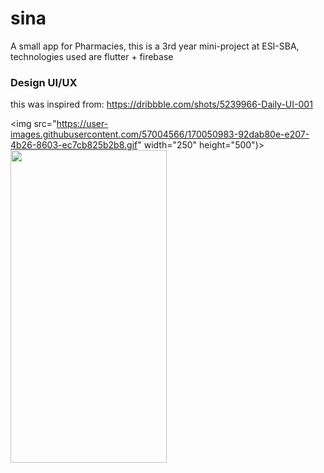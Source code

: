 # sina

A small app for Pharmacies, this is a 3rd year mini-project at ESI-SBA, technologies used are flutter + firebase

### Design UI/UX
this was inspired from: https://dribbble.com/shots/5239966-Daily-UI-001

<img src="https://user-images.githubusercontent.com/57004566/170050983-92dab80e-e207-4b26-8603-ec7cb825b2b8.gif" width="250" height="500")>
<img src="https://user-images.githubusercontent.com/57004566/170051172-55768792-a4ff-489d-9d1b-3f1805894a49.png" width="250" height="500">
